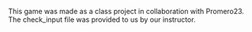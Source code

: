 This game was made as a class project in collaboration with Promero23. The check_input file was provided to us by our instructor. 
